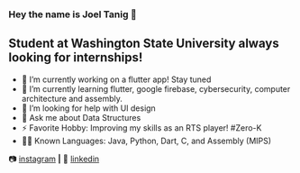 ### Hey the name is Joel Tanig 👋

## Student at Washington State University always looking for internships!


- 🔭 I’m currently working on a flutter app! Stay tuned
- 🌱 I’m currently learning flutter, google firebase, cybersecurity, computer architecture and assembly. 
- 🤔 I’m looking for help with UI design
- 💬 Ask me about Data Structures
- ⚡ Favorite Hobby: Improving my skills as an RTS player! #Zero-K 
- 👨‍💻 Known Languages: Java, Python, Dart, C, and Assembly (MIPS)


📷 [instagram][instagram] **|** 
👔 [linkedin][linkedin]


[instagram]: https://instagram.com/joelt77
[linkedin]: https://www.linkedin.com/in/joel-tanig-bb24711aa/
